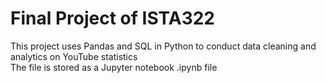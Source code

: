 # Final Project of ISTA322
 This project uses Pandas and SQL in Python to conduct data cleaning and analytics on YouTube statistics  
 The file is stored as a Jupyter notebook .ipynb file 
